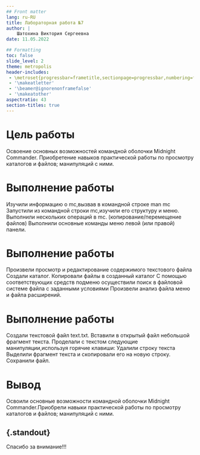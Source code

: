 ```yaml
---
## Front matter
lang: ru-RU
title: Лабораторная работа №7
author: |
	Шатохина Виктория Сергеевна
date: 11.05.2022

## Formatting
toc: false
slide_level: 2
theme: metropolis
header-includes: 
 - \metroset{progressbar=frametitle,sectionpage=progressbar,numbering=fraction}
 - '\makeatletter'
 - '\beamer@ignorenonframefalse'
 - '\makeatother'
aspectratio: 43
section-titles: true
---
```



# Цель работы

Освоение основных возможностей командной оболочки Midnight Commander. Приобретение навыков практической работы по просмотру каталогов и файлов; манипуляций с ними.

# Выполнение работы

Изучили информацию о mc,вызвав в командной строке man mc
Запустили из командной строки mc,изучили его структуру и меню.
Выполнили нескольких операций в mc. (копирование/перемещение файлов)
Выполнили основные команды меню левой (или правой) панели.

# Выполнение работы

Произвели просмотр и редактирование содержимого текстового файла
Создали каталог.
Копировали файлы в созданный каталог
С помощью соответствующих средств подменю осуществили поиск в файловой системе файла с заданными условиями
Произвели анализ файла меню и файла расширений.


# Выполнение работы
Создали текстовой файл text.txt.
Вставили в открытый файл небольшой фрагмент текста.
Проделали с текстом следующие манипуляции,используя горячие клавиши: Удалили строку текста
Выделили фрагмент текста и скопировали его на новую строку.
Сохранили файл.

# Вывод

Освоили основные возможности командной оболочки Midnight Commander.Приобрели навыки практической работы по просмотру каталогов и файлов; манипуляций с ними.


## {.standout}

Спасибо за внимание!!!
